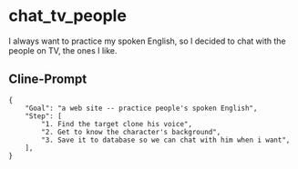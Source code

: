 # chat_tv_people
I always want to practice my spoken English, so I decided to chat with the people on TV, the ones I like.


## Cline-Prompt
```
{
    "Goal": "a web site -- practice people's spoken English",
    "Step": [
        "1. Find the target clone his voice",
        "2. Get to know the character's background",
        "3. Save it to database so we can chat with him when i want",
    ],
}
```